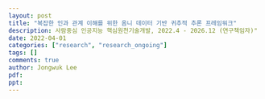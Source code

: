 ```yaml
---
layout: post
title: "복잡한 인과 관계 이해를 위한 옴니 데이터 기반 귀추적 추론 프레임워크"
description: 사람중심 인공지능 핵심원천기술개발, 2022.4 - 2026.12 (연구책임자)"
date: 2022-04-01
categories: ["research", "research_ongoing"]
tags: []
comments: true
author: Jongwuk Lee
pdf:
ppt:
---
```


